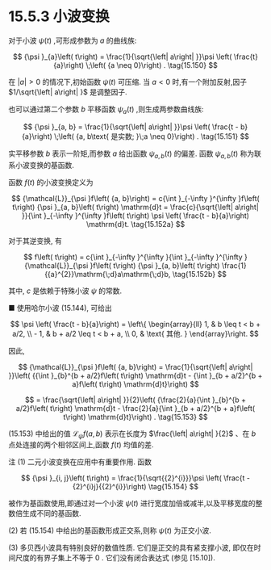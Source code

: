 # 15.5.3 小波变换

对于小波 $\psi \left( t\right)$ ,可形成参数为 $a$ 的曲线族:

$$
{\psi }_{a}\left( t\right)  = \frac{1}{\sqrt{\left| a\right| }}\psi \left( \frac{t}{a}\right) \;\left( {a \neq  0}\right) . \tag{15.150}
$$

在 $\left| a\right|  > 0$ 的情况下,初始函数 $\psi \left( t\right)$ 可压缩. 当 $a < 0$ 时,有一个附加反射,因子 $1/\sqrt{\left| a\right| }$ 是调整因子.

也可以通过第二个参数 $b$ 平移函数 ${\psi }_{a}\left( t\right)$ ,则生成两参数曲线族:

$$
{\psi }_{a, b} = \frac{1}{\sqrt{\left| a\right| }}\psi \left( \frac{t - b}{a}\right) \;\left( {a, b\text{ 是实数; }\;a \neq  0}\right) . \tag{15.151}
$$

实平移参数 $b$ 表示一阶矩,而参数 $a$ 给出函数 ${\psi }_{a, b}\left( t\right)$ 的偏差. 函数 ${\psi }_{a, b}\left( t\right)$ 称为联系小波变换的基函数.

函数 $f\left( t\right)$ 的小波变换定义为

$$
{\mathcal{L}}_{\psi }f\left( {a, b}\right)  = c{\int }_{-\infty }^{\infty }f\left( t\right) {\psi }_{a, b}\left( t\right) \mathrm{d}t = \frac{c}{\sqrt{\left| a\right| }}{\int }_{-\infty }^{\infty }f\left( t\right) \psi \left( \frac{t - b}{a}\right) \mathrm{d}t. \tag{15.152a}
$$

对于其逆变换, 有

$$
f\left( t\right)  = c{\int }_{-\infty }^{\infty }{\int }_{-\infty }^{\infty }{\mathcal{L}}_{\psi }f\left( t\right) {\psi }_{a, b}\left( t\right) \frac{1}{{a}^{2}}\mathrm{\;d}a\mathrm{\;d}b, \tag{15.152b}
$$

其中, $c$ 是依赖于特殊小波 $\psi$ 的常数.

■ 使用哈尔小波 (15.144), 可给出

$$
\psi \left( \frac{t - b}{a}\right)  = \left\{  \begin{array}{ll} 1, & b \leq  t < b + a/2, \\   - 1, & b + a/2 \leq  t < b + a, \\  0, & \text{ 其他. } \end{array}\right.
$$

因此,

$$
{\mathcal{L}}_{\psi }f\left( {a, b}\right)  = \frac{1}{\sqrt{\left| a\right| }}\left( {{\int }_{b}^{b + a/2}f\left( t\right) \mathrm{d}t - {\int }_{b + a/2}^{b + a}f\left( t\right) \mathrm{d}t}\right)
$$

$$
= \frac{\sqrt{\left| a\right| }}{2}\left( {\frac{2}{a}{\int }_{b}^{b + a/2}f\left( t\right) \mathrm{d}t - \frac{2}{a}{\int }_{b + a/2}^{b + a}f\left( t\right) \mathrm{d}t}\right) . \tag{15.153}
$$

(15.153) 中给出的值 ${\mathcal{L}}_{\psi }f\left( {a, b}\right)$ 表示在长度为 $\frac{\left| a\right| }{2}$ 、在 $b$ 点处连接的两个相邻区间上,函数 $f\left( t\right)$ 均值的差.

注 (1) 二元小波变换在应用中有重要作用. 函数

$$
{\psi }_{i, j}\left( t\right)  = \frac{1}{\sqrt{{2}^{i}}}\psi \left( \frac{t - {2}^{i}j}{{2}^{i}}\right)  \tag{15.154}
$$

被作为基函数使用,即通过对一个小波 $\psi \left( t\right)$ 进行宽度加倍或减半,以及平移宽度的整数倍生成不同的基函数.

(2) 若 (15.154) 中给出的基函数形成正交系,则称 $\psi \left( t\right)$ 为正交小波.

(3) 多贝西小波具有特别良好的数值性质. 它们是正交的具有紧支撑小波, 即仅在时间尺度的有界子集上不等于 0 . 它们没有闭合表达式 (参见 [15.10]).
